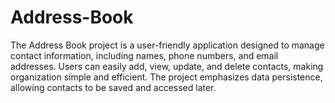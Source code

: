 # Address-Book
The Address Book project is a user-friendly application designed to manage contact information, including names, phone numbers, and email addresses. Users can easily add, view, update, and delete contacts, making organization simple and efficient. The project emphasizes data persistence, allowing contacts to be saved and accessed later.
